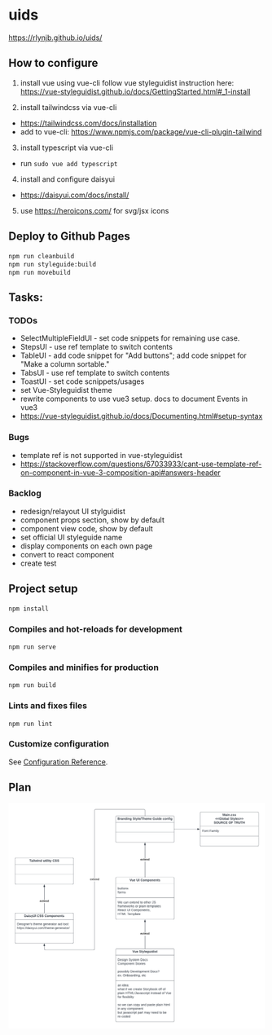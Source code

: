 # uids
https://rlynjb.github.io/uids/


## How to configure

1. install vue using vue-cli
follow vue styleguidist instruction here: https://vue-styleguidist.github.io/docs/GettingStarted.html#_1-install

2. install tailwindcss via vue-cli
- https://tailwindcss.com/docs/installation
- add to vue-cli: https://www.npmjs.com/package/vue-cli-plugin-tailwind

3. install typescript via vue-cli
- run `sudo vue add typescript`

4. install and configure daisyui
- https://daisyui.com/docs/install/

5. use https://heroicons.com/ for svg/jsx icons

## Deploy to Github Pages
```
npm run cleanbuild
npm run styleguide:build
npm run movebuild
```
## Tasks:
### TODOs
- SelectMultipleFieldUI - set code snippets for remaining use case.
- StepsUI - use ref template to switch contents
- TableUI - add code snippet for "Add buttons"; add code snippet for "Make a column sortable."
- TabsUI - use ref template to switch contents
- ToastUI - set code scnippets/usages
- set Vue-Styleguidist theme
- rewrite components to use vue3 setup. docs to document Events in vue3
- https://vue-styleguidist.github.io/docs/Documenting.html#setup-syntax

### Bugs
- template ref is not supported in vue-styleguidist
- https://stackoverflow.com/questions/67033933/cant-use-template-ref-on-component-in-vue-3-composition-api#answers-header

### Backlog
- redesign/relayout UI stylguidist
- component props section, show by default
- component view code, show by default
- set official UI styleguide name
- display components on each own page
- convert to react component
- create test


## Project setup
```
npm install
```

### Compiles and hot-reloads for development
```
npm run serve
```

### Compiles and minifies for production
```
npm run build
```

### Lints and fixes files
```
npm run lint
```

### Customize configuration
See [Configuration Reference](https://cli.vuejs.org/config/).

## Plan
![alt text](public/UI_Design_System_plan.png "Class Diagram")